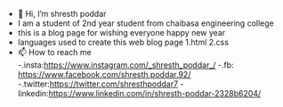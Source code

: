 - 👋 Hi, I’m shresth poddar
- I am a student of 2nd year student from chaibasa engineering college 
- this is a blog page for wishing everyone happy new year
- languages used to create this web blog page
  1.html
  2.css
- 📫 How to reach me 
-.insta:https://www.instagram.com/_shresth_poddar_/
-.fb: https://www.facebook.com/shresth.poddar.92/
-.twitter:https://twitter.com/shresthpoddar7
-linkedin:https://www.linkedin.com/in/shresth-poddar-2328b6204/

<!---
poddarshrseth/poddarshrseth is a ✨ special ✨ repository because its `README.md` (this file) appears on your GitHub profile.
You can click the Preview link to take a look at your changes.
--->
